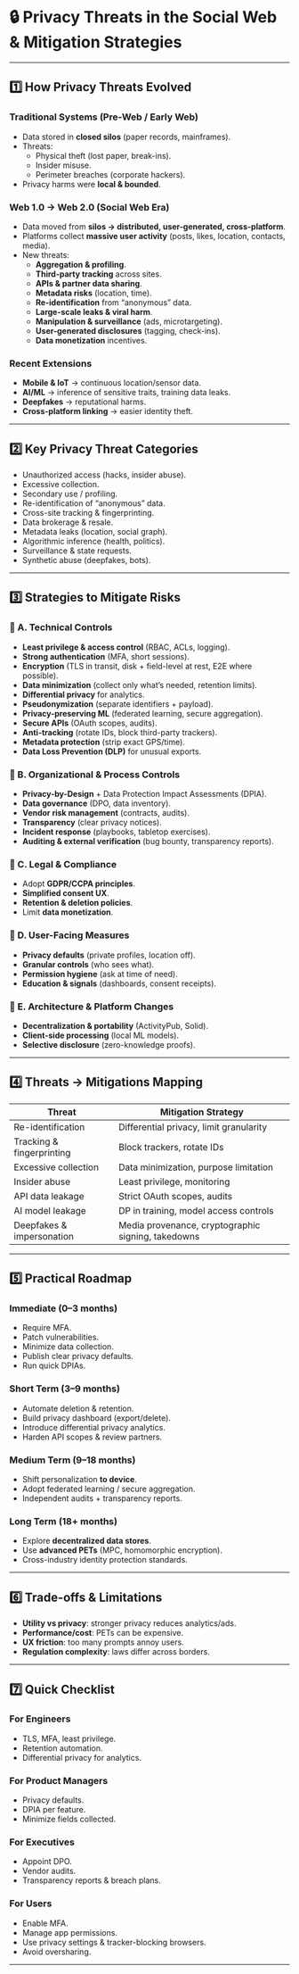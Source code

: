 # 🔒 Privacy Threats in the Social Web & Mitigation Strategies

---

## 1️⃣ How Privacy Threats Evolved

### Traditional Systems (Pre-Web / Early Web)
- Data stored in **closed silos** (paper records, mainframes).
- Threats:
  - Physical theft (lost paper, break-ins).
  - Insider misuse.
  - Perimeter breaches (corporate hackers).
- Privacy harms were **local & bounded**.

### Web 1.0 → Web 2.0 (Social Web Era)
- Data moved from **silos → distributed, user-generated, cross-platform**.
- Platforms collect **massive user activity** (posts, likes, location, contacts, media).
- New threats:
  - **Aggregation & profiling**.
  - **Third-party tracking** across sites.
  - **APIs & partner data sharing**.
  - **Metadata risks** (location, time).
  - **Re-identification** from “anonymous” data.
  - **Large-scale leaks & viral harm**.
  - **Manipulation & surveillance** (ads, microtargeting).
  - **User-generated disclosures** (tagging, check-ins).
  - **Data monetization** incentives.

### Recent Extensions
- **Mobile & IoT** → continuous location/sensor data.
- **AI/ML** → inference of sensitive traits, training data leaks.
- **Deepfakes** → reputational harms.
- **Cross-platform linking** → easier identity theft.

---

## 2️⃣ Key Privacy Threat Categories
- Unauthorized access (hacks, insider abuse).
- Excessive collection.
- Secondary use / profiling.
- Re-identification of “anonymous” data.
- Cross-site tracking & fingerprinting.
- Data brokerage & resale.
- Metadata leaks (location, social graph).
- Algorithmic inference (health, politics).
- Surveillance & state requests.
- Synthetic abuse (deepfakes, bots).

---

## 3️⃣ Strategies to Mitigate Risks

### 🔹 A. Technical Controls
- **Least privilege & access control** (RBAC, ACLs, logging).
- **Strong authentication** (MFA, short sessions).
- **Encryption** (TLS in transit, disk + field-level at rest, E2E where possible).
- **Data minimization** (collect only what’s needed, retention limits).
- **Differential privacy** for analytics.
- **Pseudonymization** (separate identifiers + payload).
- **Privacy-preserving ML** (federated learning, secure aggregation).
- **Secure APIs** (OAuth scopes, audits).
- **Anti-tracking** (rotate IDs, block third-party trackers).
- **Metadata protection** (strip exact GPS/time).
- **Data Loss Prevention (DLP)** for unusual exports.

### 🔹 B. Organizational & Process Controls
- **Privacy-by-Design** + Data Protection Impact Assessments (DPIA).
- **Data governance** (DPO, data inventory).
- **Vendor risk management** (contracts, audits).
- **Transparency** (clear privacy notices).
- **Incident response** (playbooks, tabletop exercises).
- **Auditing & external verification** (bug bounty, transparency reports).

### 🔹 C. Legal & Compliance
- Adopt **GDPR/CCPA principles**.
- **Simplified consent UX**.
- **Retention & deletion policies**.
- Limit **data monetization**.

### 🔹 D. User-Facing Measures
- **Privacy defaults** (private profiles, location off).
- **Granular controls** (who sees what).
- **Permission hygiene** (ask at time of need).
- **Education & signals** (dashboards, consent receipts).

### 🔹 E. Architecture & Platform Changes
- **Decentralization & portability** (ActivityPub, Solid).
- **Client-side processing** (local ML models).
- **Selective disclosure** (zero-knowledge proofs).

---

## 4️⃣ Threats → Mitigations Mapping

| Threat                         | Mitigation Strategy                                    |
|--------------------------------|-------------------------------------------------------|
| Re-identification              | Differential privacy, limit granularity               |
| Tracking & fingerprinting      | Block trackers, rotate IDs                            |
| Excessive collection           | Data minimization, purpose limitation                 |
| Insider abuse                  | Least privilege, monitoring                           |
| API data leakage               | Strict OAuth scopes, audits                           |
| AI model leakage               | DP in training, model access controls                 |
| Deepfakes & impersonation      | Media provenance, cryptographic signing, takedowns    |

---

## 5️⃣ Practical Roadmap

### Immediate (0–3 months)
- Require MFA.
- Patch vulnerabilities.
- Minimize data collection.
- Publish clear privacy defaults.
- Run quick DPIAs.

### Short Term (3–9 months)
- Automate deletion & retention.
- Build privacy dashboard (export/delete).
- Introduce differential privacy analytics.
- Harden API scopes & review partners.

### Medium Term (9–18 months)
- Shift personalization **to device**.
- Adopt federated learning / secure aggregation.
- Independent audits + transparency reports.

### Long Term (18+ months)
- Explore **decentralized data stores**.
- Use **advanced PETs** (MPC, homomorphic encryption).
- Cross-industry identity protection standards.

---

## 6️⃣ Trade-offs & Limitations
- **Utility vs privacy**: stronger privacy reduces analytics/ads.
- **Performance/cost**: PETs can be expensive.
- **UX friction**: too many prompts annoy users.
- **Regulation complexity**: laws differ across borders.

---

## 7️⃣ Quick Checklist

### For Engineers
- TLS, MFA, least privilege.
- Retention automation.
- Differential privacy for analytics.

### For Product Managers
- Privacy defaults.
- DPIA per feature.
- Minimize fields collected.

### For Executives
- Appoint DPO.
- Vendor audits.
- Transparency reports & breach plans.

### For Users
- Enable MFA.
- Manage app permissions.
- Use privacy settings & tracker-blocking browsers.
- Avoid oversharing.

---
